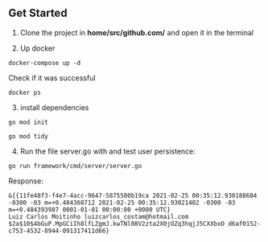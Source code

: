 ## Get Started
1. Clone the project in  **home/src/github.com/** and open it in the terminal
 

2. Up docker
```shell
docker-compose up -d
```
Check if it was successful 
```shell
docker ps
```

3. install dependencies
```shell
go mod init
```
```shell
go mod tidy
```

4. Run the file server.go with and test user persistence:
```shell 
go run framework/cmd/server/server.go 
```

Response:
```shell
&{{11fe48f3-f4e7-4acc-9647-5875500b19ca 2021-02-25 00:35:12.930188684 -0300 -03 m=+0.484368712 2021-02-25 00:35:12.93021402 -0300 -03 m=+0.484393987 0001-01-01 00:00:00 +0000 UTC} 
Luiz Carlos Moitinho luizcarlos_costam@hotmail.com $2a$10$4bGuP.MpGCiIh8lfLZgmJ.kwTNl08V2zta2X0jOZq3hqjJ5CXXbxO d6af0152-c753-4532-8944-091317411d66}

```
